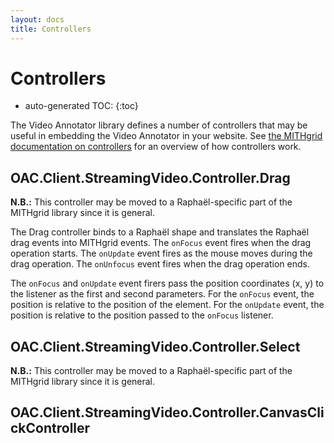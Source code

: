 ```yaml
---
layout: docs
title: Controllers
---
```

# Controllers

* auto-generated TOC:
{:toc}

The Video Annotator library defines a number of controllers that may be useful in embedding the Video Annotator
in your website. 
See [the MITHgrid documentation on controllers](/mithgrid/docs/controllers/) for an overview of how controllers work.

## OAC.Client.StreamingVideo.Controller.Drag

**N.B.:** This controller may be moved to a Raphaël-specific part of the MITHgrid library since it is general.

The Drag controller binds to a Raphaël shape and translates the Raphaël drag events into MITHgrid events.
The `onFocus` event fires when the drag operation starts. The `onUpdate` event fires as the mouse moves during
the drag operation. The `onUnfocus` event fires when the drag operation ends.

The `onFocus` and `onUpdate` event firers pass the position coordinates (x, y) to the listener as the
first and second parameters. For the `onFocus` event, the position is relative to the position of the element.
For the `onUpdate` event, the position is relative to the position passed to the `onFocus` listener.

## OAC.Client.StreamingVideo.Controller.Select

**N.B.:** This controller may be moved to a Raphaël-specific part of the MITHgrid library since it is general.

## OAC.Client.StreamingVideo.Controller.CanvasClickController

